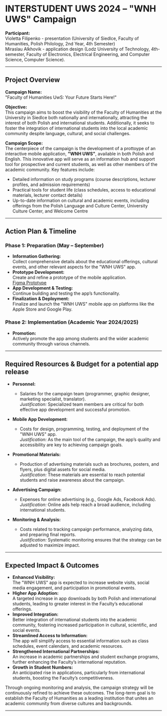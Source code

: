 # INTERSTUDENT UWS 2024 – "WNH UWS" Campaign

**Participant:**  
Violetta Filipenko - presentation (University of Siedlce, Faculty of Humanities, Polish Philology, 2nd Year, 4th Semester) </br>
Miraslau Alkhovik - application design (Lodz University of Technology, 4th-semester, Faculty of Electronics, Electrical Engineering, and Computer Science, Computer Science).

---

## Project Overview

**Campaign Name:**  
"Faculty of Humanities UwS: Your Future Starts Here!"

**Objective:**  
This campaign aims to boost the visibility of the Faculty of Humanities at the University in Siedlce both nationally and internationally, attracting the interest of both Polish and international students. Additionally, it seeks to foster the integration of international students into the local academic community despite language, cultural, and social challenges.

**Campaign Scope:**  
The centerpiece of the campaign is the development of a prottoype of an interactive mobile application, **"WNH UWS"**, available in both Polish and English. This innovative app will serve as an information hub and support tool for prospective and current students, as well as other members of the academic community. Key features include:
- Detailed information on study programs (course descriptions, lecturer profiles, and admission requirements)
- Practical tools for student life (class schedules, access to educational materials, lecturer contact details)
- Up-to-date information on cultural and academic events, including offerings from the Polish Language and Culture Center, University Culture Center, and Welcome Centre

---

## Action Plan & Timeline

### Phase 1: Preparation (May – September)
- **Information Gathering:**  
  Collect comprehensive details about the educational offerings, cultural events, and other relevant aspects for the "WNH UWS" app.
- **Prototype Development:**  
  Create and refine a prototype of the mobile application.  
  [Figma Prototype](https://www.figma.com/proto/Ux2Y9Eixyi20uzKEcFcPwt/WNH-UWS?type=design&node-id=142-2560&t=loum3tz7lRKLCX6J-0&scaling=scale-down&page-id=0%3A1&starting-point-node-id=1%3A2&show-proto-sidebar=1)
- **App Development & Testing:**  
  Continue building and testing the app’s functionality.
- **Finalization & Deployment:**  
  Finalize and launch the "WNH UWS" mobile app on platforms like the Apple Store and Google Play.

### Phase 2: Implementation (Academic Year 2024/2025)
- **Promotion:**  
  Actively promote the app among students and the wider academic community through various channels.

---

## Required Resources & Budget for a potential app release

- **Personnel:**  
  - Salaries for the campaign team (programmer, graphic designer, marketing specialist, translator).  
  *Justification:* Specialized team members are critical for both effective app development and successful promotion.
  
- **Mobile App Development:**  
  - Costs for design, programming, testing, and deployment of the "WNH UWS" app.  
  *Justification:* As the main tool of the campaign, the app’s quality and accessibility are key to achieving campaign goals.
  
- **Promotional Materials:**  
  - Production of advertising materials such as brochures, posters, and flyers, plus digital assets for social media.  
  *Justification:* These materials are essential to reach potential students and raise awareness about the campaign.
  
- **Advertising Campaign:**  
  - Expenses for online advertising (e.g., Google Ads, Facebook Ads).  
  *Justification:* Online ads help reach a broad audience, including international students.
  
- **Monitoring & Analysis:**  
  - Costs related to tracking campaign performance, analyzing data, and preparing final reports.  
  *Justification:* Systematic monitoring ensures that the strategy can be adjusted to maximize impact.

---

## Expected Impact & Outcomes

- **Enhanced Visibility:**  
  The "WNH UWS" app is expected to increase website visits, social media engagement, and participation in promotional events.
- **Higher App Adoption:**  
  A targeted increase in app downloads by both Polish and international students, leading to greater interest in the Faculty’s educational offerings.
- **Improved Integration:**  
  Better integration of international students into the academic community, fostering increased participation in cultural, scientific, and social events.
- **Streamlined Access to Information:**  
  The app will simplify access to essential information such as class schedules, event calendars, and academic resources.
- **Strengthened International Partnerships:**  
  An increase in academic partnerships and student exchange programs, further enhancing the Faculty’s international reputation.
- **Growth in Student Numbers:**  
  An anticipated rise in applications, particularly from international students, boosting the Faculty’s competitiveness.

Through ongoing monitoring and analysis, the campaign strategy will be continuously refined to achieve these outcomes. The long-term goal is to establish the Faculty of Humanities as a leading institution that unites an academic community from diverse cultures and backgrounds.

---

